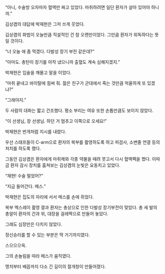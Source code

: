 “아니, 수술방 오자마자 혈액만 짜고 있었다. 마취하려면 일단 환자가 살아 있어야 하니까.”

김상겸의 대답에 박재현은 그저 쓰게 웃었다.

김상겸의 화법이 오늘만큼 직설적인 건 참 오랜만이었다. 그만큼 환자가 위독하다는 뜻일 것이다.

“너 오늘 애 좀 먹겠다. 다발성 장기 부전 같은데?”

“아마도. 총탄이 장기를 아작 냈으니까 출혈도 계속 심해지겠지.”

박재현은 입술을 깨물고 말을 이었다.

“마취 끝내고 바이탈에 힘써 줘. 젊은 친구가 군대에서 죽는 것만큼 억울하게 또 있겠냐?”

“그래야지.”

두 사람의 대화는 짧고 건조했다. 평소 부리는 여유 또한 손톱만큼도 보이지 않았다.

“이 선생님, 장 선생님. 하던 거 멈추고 이쪽으로 오세요!”

박재현은 번개처럼 지시를 내렸다.

우선 스태프들이 C-arm으로 환자의 복부를 촬영하도록 하고 피검사, 소변줄 연결 등의 처치를 하도록 했다.

그동안 김상겸은 환자에게 마취제와 각종 약물을 때려 붓고서 다시 혈액팩을 짰다. 이따금 환자 감시 장치를 훔쳐보는 김상겸의 눈빛은 요동치고 있었다.

“재현! 수술 멀었어?”

“지금 들어간다. 메스.”

박재현은 집도의 자리에 서서 메스를 손에 쥐었다.

복부 엑스레이 촬영 결과 환자는 총상으로 인한 다발성 장기부전이 맞았다. 총 세 발의 총알이 환자의 간과 위, 대장을 걸레짝으로 만들어 놓았다.

그래도 심장만은 다치지 않았다.

정신승리를 할 수 있는 부분은 딱 거기까지였다.

스으으으윽.

그의 손놀림을 따라 메스가 움직였다.

명치부터 배꼽까지 다소 긴 길이의 절개창이 만들어졌다.